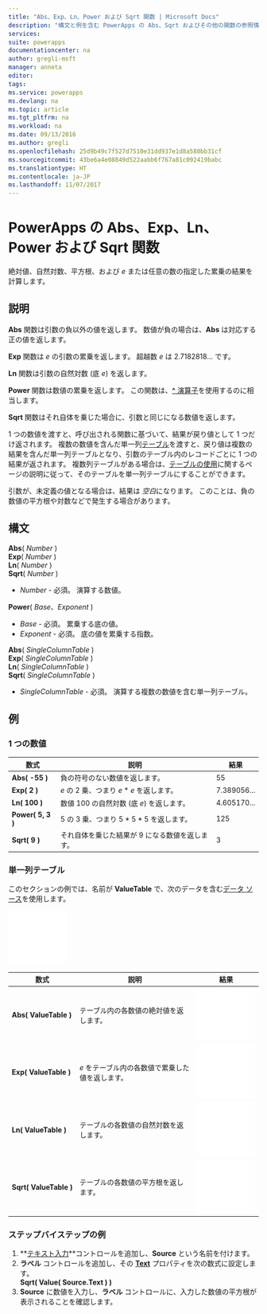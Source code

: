 ```yaml
---
title: "Abs、Exp、Ln、Power および Sqrt 関数 | Microsoft Docs"
description: "構文と例を含む PowerApps の Abs、Sqrt およびその他の関数の参照情報"
services: 
suite: powerapps
documentationcenter: na
author: gregli-msft
manager: anneta
editor: 
tags: 
ms.service: powerapps
ms.devlang: na
ms.topic: article
ms.tgt_pltfrm: na
ms.workload: na
ms.date: 09/13/2016
ms.author: gregli
ms.openlocfilehash: 25d9b49c7f527d7510e31dd937e1d8a580bb31cf
ms.sourcegitcommit: 43be6a4e08849d522aabb6f767a81c092419babc
ms.translationtype: HT
ms.contentlocale: ja-JP
ms.lasthandoff: 11/07/2017
---
```

# <a name="abs-exp-ln-power-and-sqrt-functions-in-powerapps"></a>PowerApps の Abs、Exp、Ln、Power および Sqrt 関数
絶対値、自然対数、平方根、および *e* または任意の数の指定した累乗の結果を計算します。

## <a name="description"></a>説明
**Abs** 関数は引数の負以外の値を返します。 数値が負の場合は、**Abs** は対応する正の値を返します。

**Exp** 関数は *e* の引数の累乗を返します。  超越数 *e* は 2.7182818... です。

**Ln** 関数は引数の自然対数 (底 *e*) を返します。

**Power** 関数は数値の累乗を返します。  この関数は、[**^** 演算子](operators.md)を使用するのに相当します。

**Sqrt** 関数はそれ自体を乗じた場合に、引数と同じになる数値を返します。

1 つの数値を渡すと、呼び出される関数に基づいて、結果が戻り値として 1 つだけ返されます。  複数の数値を含んだ単一列[テーブル](../working-with-tables.md)を渡すと、戻り値は複数の結果を含んだ単一列テーブルとなり、引数のテーブル内のレコードごとに 1 つの結果が返されます。 複数列テーブルがある場合は、[テーブルの使用](../working-with-tables.md)に関するページの説明に従って、そのテーブルを単一列テーブルにすることができます。  

引数が、未定義の値となる場合は、結果は *空白*になります。  このことは、負の数値の平方根や対数などで発生する場合があります。

## <a name="syntax"></a>構文
**Abs**( *Number* )<br>**Exp**( *Number* )<br>**Ln**( *Number* )<br>**Sqrt**( *Number* )

* *Number* - 必須。 演算する数値。

**Power**( *Base*、*Exponent* )

* *Base* - 必須。 累乗する底の値。
* *Exponent* - 必須。 底の値を累乗する指数。

**Abs**( *SingleColumnTable* )<br>**Exp**( *SingleColumnTable* )<br>**Ln**( *SingleColumnTable* )<br>**Sqrt**( *SingleColumnTable* )

* *SingleColumnTable* - 必須。 演算する複数の数値を含む単一列テーブル。

## <a name="examples"></a>例
### <a name="single-number"></a>1 つの数値
| 数式 | 説明 | 結果 |
| --- | --- | --- |
| **Abs( -55 )** |負の符号のない数値を返します。 |55 |
| **Exp( 2 )** |*e* の 2 乗、つまり *e* \* *e* を返します。 |7.389056... |
| **Ln( 100 )** |数値 100 の自然対数 (底 *e*) を返します。 |4.605170... |
| **Power( 5, 3 )** |5 の 3 乗、つまり 5 \* 5 \* 5 を返します。 |125 |
| **Sqrt( 9 )** |それ自体を乗じた結果が 9 になる数値を返します。 |3 |

### <a name="single-column-table"></a>単一列テーブル
このセクションの例では、名前が **ValueTable** で、次のデータを含む[データ ソース](../working-with-data-sources.md)を使用します。

![](media/function-numericals/values.png)

| 数式 | 説明 | 結果 |
| --- | --- | --- |
| **Abs(&nbsp;ValueTable&nbsp;)** |テーブル内の各数値の絶対値を返します。 |<style> img { max-width: none } </style> ![](media/function-numericals/values-abs.png) |
| **Exp(&nbsp;ValueTable&nbsp;)** |*e* をテーブル内の各数値で累乗した値を返します。 |<style> img { max-width: none } </style> ![](media/function-numericals/values-exp.png) |
| **Ln(&nbsp;ValueTable&nbsp;)** |テーブルの各数値の自然対数を返します。 |<style> img { max-width: none } </style> ![](media/function-numericals/values-ln.png) |
| **Sqrt(&nbsp;ValueTable&nbsp;)** |テーブルの各数値の平方根を返します。 |![](media/function-numericals/values-sqrt.png) |

### <a name="step-by-step-example"></a>ステップバイステップの例
1. **[テキスト入力](../controls/control-text-input.md)**コントロールを追加し、**Source** という名前を付けます。
2. **ラベル** コントロールを追加し、その **[Text](../controls/properties-core.md)** プロパティを次の数式に設定します。
   <br>
   **Sqrt( Value( Source.Text ) )**
3. **Source** に数値を入力し、**ラベル** コントロールに、入力した数値の平方根が表示されることを確認します。

